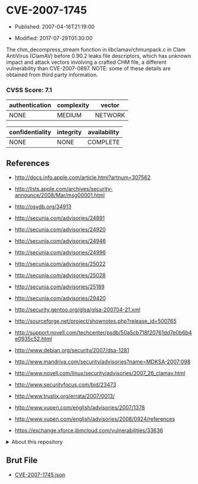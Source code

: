# CVE-2007-1745

- Published: 2007-04-16T21:19:00

- Modified: 2017-07-29T01:30:00

The chm_decompress_stream function in libclamav/chmunpack.c in Clam AntiVirus (ClamAV) before 0.90.2 leaks file descriptors, which has unknown impact and attack vectors involving a crafted CHM file, a different vulnerability than CVE-2007-0897.  NOTE: some of these details are obtained from third party information.

### CVSS Score: **7.1**

| authentication | complexity | vector |
| --- | --- | --- |
| NONE | MEDIUM | NETWORK |

| confidentiality | integrity | availability |
| --- | --- | --- |
| NONE | NONE | COMPLETE |

## References

* http://docs.info.apple.com/article.html?artnum=307562

* http://lists.apple.com/archives/security-announce/2008/Mar/msg00001.html

* http://osvdb.org/34913

* http://secunia.com/advisories/24891

* http://secunia.com/advisories/24920

* http://secunia.com/advisories/24946

* http://secunia.com/advisories/24996

* http://secunia.com/advisories/25022

* http://secunia.com/advisories/25028

* http://secunia.com/advisories/25189

* http://secunia.com/advisories/29420

* http://security.gentoo.org/glsa/glsa-200704-21.xml

* http://sourceforge.net/project/shownotes.php?release_id=500765

* http://support.novell.com/techcenter/psdb/50a5cb718f20761dd7e0b6b4e0935c52.html

* http://www.debian.org/security/2007/dsa-1281

* http://www.mandriva.com/security/advisories?name=MDKSA-2007:098

* http://www.novell.com/linux/security/advisories/2007_26_clamav.html

* http://www.securityfocus.com/bid/23473

* http://www.trustix.org/errata/2007/0013/

* http://www.vupen.com/english/advisories/2007/1378

* http://www.vupen.com/english/advisories/2008/0924/references

* https://exchange.xforce.ibmcloud.com/vulnerabilities/33636

<details>
<summary>About this repository</summary> 

  This repository is part of the project [Live Hack CVE](https://github.com/Live-Hack-CVE). Main website can be found [www.live-hack.org](https://www.live-hack.org) 
  
  Made by [Sn0wAlice](https://github.com/Sn0wAlice) for the people that care about security and need to have a feed of the latest CVEs. Hope you enjoy it, don't forget to star the repo and follow me on [Twitter](https://twitter.com/Sn0wAlice) and [Github](https://github.com/Sn0wAlice). And that is my [personnal website](https://www.alice-snow.me/)

  - [Home Page](https://github.com/Live-Hack-CVE)
  - [Framework](https://github.com/Live-Hack-CVE/cve-framework)
  - [CVE database](https://github.com/Live-Hack-CVE/full_database)
  - [Changelog](https://github.com/Live-Hack-CVE/Changelog)
</details>

## Brut File

* [CVE-2007-1745.json](https://raw.githubusercontent.com/Live-Hack-CVE/full_database/main/cves/2007/CVE-2007-1745.json)


